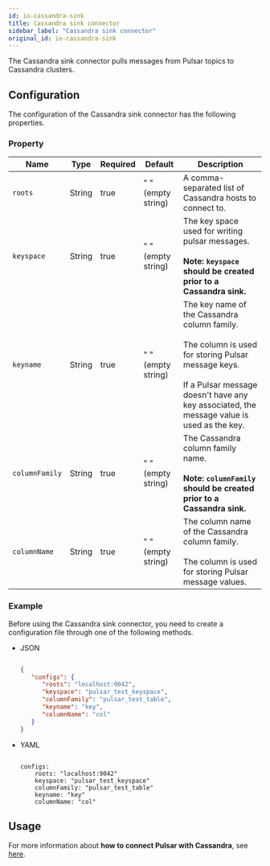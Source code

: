 ```yaml
---
id: io-cassandra-sink
title: Cassandra sink connector
sidebar_label: "Cassandra sink connector"
original_id: io-cassandra-sink
---
```


The Cassandra sink connector pulls messages from Pulsar topics to Cassandra clusters.

## Configuration

The configuration of the Cassandra sink connector has the following properties.

### Property

| Name | Type|Required | Default | Description 
|------|----------|----------|---------|-------------|
| `roots` | String|true | " " (empty string) | A comma-separated list of Cassandra hosts to connect to.|
| `keyspace` | String|true| " " (empty string)| The key space used for writing pulsar messages. <br /><br />**Note: `keyspace` should be created prior to a Cassandra sink.**|
| `keyname` | String|true| " " (empty string)| The key name of the Cassandra column family. <br /><br />The column is used for storing Pulsar message keys. <br /><br />If a Pulsar message doesn't have any key associated, the message value is used as the key. |
| `columnFamily` | String|true| " " (empty string)| The Cassandra column family name.<br /><br />**Note: `columnFamily` should be created prior to a Cassandra sink.**|
| `columnName` | String|true| " " (empty string) | The column name of the Cassandra column family.<br /><br /> The column is used for storing Pulsar message values. |

### Example

Before using the Cassandra sink connector, you need to create a configuration file through one of the following methods.

* JSON

  ```json
  
  {
     "configs": {
        "roots": "localhost:9042",
        "keyspace": "pulsar_test_keyspace",
        "columnFamily": "pulsar_test_table",
        "keyname": "key",
        "columnName": "col"
     }
  }
  
  ```

* YAML

  ```
  
  configs:
      roots: "localhost:9042"
      keyspace: "pulsar_test_keyspace"
      columnFamily: "pulsar_test_table"
      keyname: "key"
      columnName: "col"
  
  ```

## Usage

For more information about **how to connect Pulsar with Cassandra**, see [here](io-quickstart.md#connect-pulsar-to-apache-cassandra).
